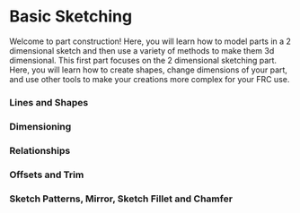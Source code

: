 # Basic Sketching

Welcome to part construction! Here, you will learn how to model parts in a 2 dimensional sketch and then use a variety of methods to make them 3d dimensional. This first part focuses on the 2 dimensional sketching part. Here, you will learn how to create shapes, change dimensions of your part, and use other tools to make your creations more complex for your FRC use.

### Lines and Shapes

### Dimensioning
### Relationships
### Offsets and Trim
### Sketch Patterns, Mirror, Sketch Fillet and Chamfer
